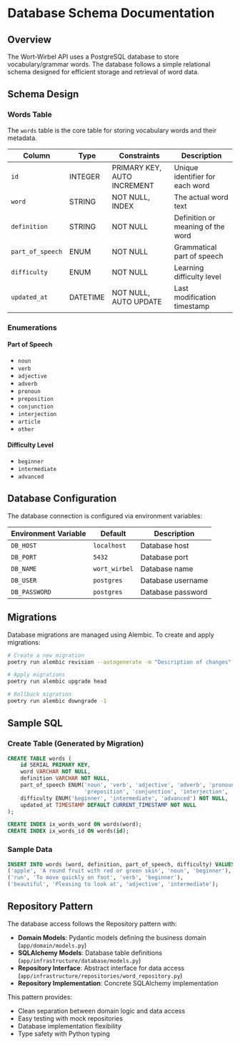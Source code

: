 # Database Schema Documentation

## Overview

The Wort-Wirbel API uses a PostgreSQL database to store vocabulary/grammar words. The database follows a simple relational schema designed for efficient storage and retrieval of word data.

## Schema Design

### Words Table

The `words` table is the core table for storing vocabulary words and their metadata.

| Column | Type | Constraints | Description |
|--------|------|-------------|-------------|
| `id` | INTEGER | PRIMARY KEY, AUTO INCREMENT | Unique identifier for each word |
| `word` | STRING | NOT NULL, INDEX | The actual word text |
| `definition` | STRING | NOT NULL | Definition or meaning of the word |
| `part_of_speech` | ENUM | NOT NULL | Grammatical part of speech |
| `difficulty` | ENUM | NOT NULL | Learning difficulty level |
| `updated_at` | DATETIME | NOT NULL, AUTO UPDATE | Last modification timestamp |

### Enumerations

#### Part of Speech
- `noun`
- `verb`
- `adjective`
- `adverb`
- `pronoun`
- `preposition`
- `conjunction`
- `interjection`
- `article`
- `other`

#### Difficulty Level
- `beginner`
- `intermediate`
- `advanced`

## Database Configuration

The database connection is configured via environment variables:

| Environment Variable | Default | Description |
|---------------------|---------|-------------|
| `DB_HOST` | `localhost` | Database host |
| `DB_PORT` | `5432` | Database port |
| `DB_NAME` | `wort_wirbel` | Database name |
| `DB_USER` | `postgres` | Database username |
| `DB_PASSWORD` | `postgres` | Database password |

## Migrations

Database migrations are managed using Alembic. To create and apply migrations:

```bash
# Create a new migration
poetry run alembic revision --autogenerate -m "Description of changes"

# Apply migrations
poetry run alembic upgrade head

# Rollback migration
poetry run alembic downgrade -1
```

## Sample SQL

### Create Table (Generated by Migration)

```sql
CREATE TABLE words (
    id SERIAL PRIMARY KEY,
    word VARCHAR NOT NULL,
    definition VARCHAR NOT NULL,
    part_of_speech ENUM('noun', 'verb', 'adjective', 'adverb', 'pronoun', 
                        'preposition', 'conjunction', 'interjection', 'article', 'other') NOT NULL,
    difficulty ENUM('beginner', 'intermediate', 'advanced') NOT NULL,
    updated_at TIMESTAMP DEFAULT CURRENT_TIMESTAMP NOT NULL
);

CREATE INDEX ix_words_word ON words(word);
CREATE INDEX ix_words_id ON words(id);
```

### Sample Data

```sql
INSERT INTO words (word, definition, part_of_speech, difficulty) VALUES
('apple', 'A round fruit with red or green skin', 'noun', 'beginner'),
('run', 'To move quickly on foot', 'verb', 'beginner'),
('beautiful', 'Pleasing to look at', 'adjective', 'intermediate');
```

## Repository Pattern

The database access follows the Repository pattern with:

- **Domain Models**: Pydantic models defining the business domain (`app/domain/models.py`)
- **SQLAlchemy Models**: Database table definitions (`app/infrastructure/database/models.py`)  
- **Repository Interface**: Abstract interface for data access (`app/infrastructure/repositories/word_repository.py`)
- **Repository Implementation**: Concrete SQLAlchemy implementation

This pattern provides:
- Clean separation between domain logic and data access
- Easy testing with mock repositories
- Database implementation flexibility
- Type safety with Python typing